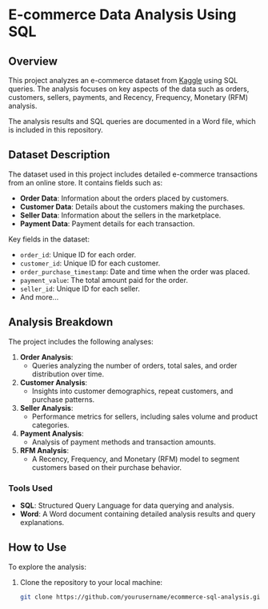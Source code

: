 # E-commerce Data Analysis Using SQL

## Overview
This project analyzes an e-commerce dataset from [Kaggle](https://www.kaggle.com/datasets/carrie1/ecommerce-data) using SQL queries. The analysis focuses on key aspects of the data such as orders, customers, sellers, payments, and Recency, Frequency, Monetary (RFM) analysis. 

The analysis results and SQL queries are documented in a Word file, which is included in this repository.

## Dataset Description
The dataset used in this project includes detailed e-commerce transactions from an online store. It contains fields such as:
- **Order Data**: Information about the orders placed by customers.
- **Customer Data**: Details about the customers making the purchases.
- **Seller Data**: Information about the sellers in the marketplace.
- **Payment Data**: Payment details for each transaction.
  
Key fields in the dataset:
- `order_id`: Unique ID for each order.
- `customer_id`: Unique ID for each customer.
- `order_purchase_timestamp`: Date and time when the order was placed.
- `payment_value`: The total amount paid for the order.
- `seller_id`: Unique ID for each seller.
- And more...

## Analysis Breakdown
The project includes the following analyses:
1. **Order Analysis**: 
   - Queries analyzing the number of orders, total sales, and order distribution over time.
2. **Customer Analysis**:
   - Insights into customer demographics, repeat customers, and purchase patterns.
3. **Seller Analysis**:
   - Performance metrics for sellers, including sales volume and product categories.
4. **Payment Analysis**:
   - Analysis of payment methods and transaction amounts.
5. **RFM Analysis**:
   - A Recency, Frequency, and Monetary (RFM) model to segment customers based on their purchase behavior.

### Tools Used
- **SQL**: Structured Query Language for data querying and analysis.
- **Word**: A Word document containing detailed analysis results and query explanations.

## How to Use
To explore the analysis:
1. Clone the repository to your local machine:
   ```bash
   git clone https://github.com/yourusername/ecommerce-sql-analysis.git
